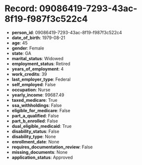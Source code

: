 # Record: 09086419-7293-43ac-8f19-f987f3c522c4

- **person_id**: 09086419-7293-43ac-8f19-f987f3c522c4
- **date_of_birth**: 1979-08-21
- **age**: 45
- **gender**: Female
- **state**: GA
- **marital_status**: Widowed
- **employment_status**: Retired
- **years_of_employment**: 4
- **work_credits**: 39
- **last_employer_type**: Federal
- **self_employed**: False
- **occupation**: Nurse
- **yearly_income**: 99687.49
- **taxed_medicare**: True
- **ssa_withholdings**: False
- **eligible_for_medicare**: False
- **part_a_qualified**: False
- **part_b_enrolled**: False
- **dual_eligible_medicaid**: True
- **disability_status**: False
- **disability_type**: None
- **enrollment_date**: None
- **requires_documentation_review**: False
- **missing_documents**: None
- **application_status**: Approved
